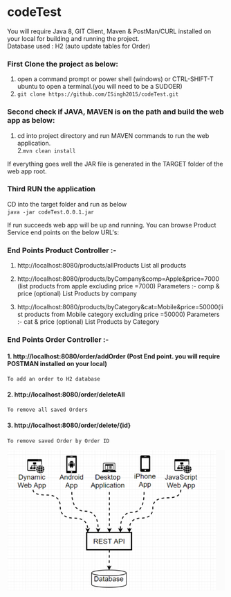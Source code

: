 # codeTest
  
You will require Java 8, GIT Client, Maven & PostMan/CURL installed on your local for building and running the project.  
Database used : H2 (auto update tables for Order)
  
### First Clone the project as below:  
  
1. open a command prompt or power shell (windows) or CTRL-SHIFT-T ubuntu to open a terminal.(you will need to be a SUDOER)   
2. `git clone https://github.com/ISingh2015/codeTest.git`  
  
### Second check if JAVA, MAVEN  is on the path and build the web app as below:
  
1. cd into project directory and run MAVEN commands to run the web application.  
2.`mvn clean install` 
    
If everything goes well the JAR file is generated in the TARGET folder of the web app root.
### Third RUN the application
CD into the target folder and run as below  
`java -jar codeTest.0.0.1.jar`
  
If run succeeds web app will be up and running. You can browse Product Service end points on the below URL's:
    
### End Points Product Controller :-	
    
1. http://localhost:8080/products/allProducts 
	List all products 
	 
2. http://localhost:8080/products/byCompany&comp=Apple&price=7000 (list products from apple excluding price =7000)
	Parameters :- comp & price (optional)
	List Products by company
	 
3. http://localhost:8080/products/byCategory&cat=Mobile&price=50000(list products from Mobile category excluding price =50000)
	Parameters :- cat & price (optional)
	List Products by Category
	
### End Points Order Controller :-   
  
#### 1. http://localhost:8080/order/addOrder (Post End point. you will require POSTMAN installed on your local)
	To add an order to H2 database

#### 2. http://localhost:8080/order/deleteAll
	To remove all saved Orders 

#### 3. http://localhost:8080/order/delete/{id}
	To remove saved Order by Order ID

![alt text](https://github.com/isingh2015/codeTest/raw/master/src/main/resources/High1.PNG "High Level Diagram of REST")